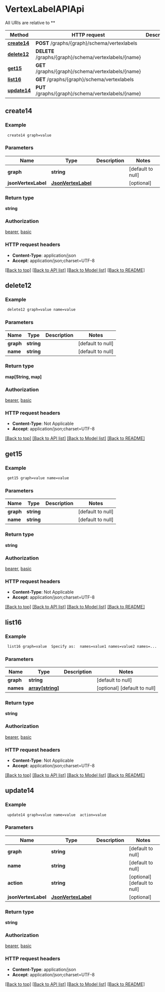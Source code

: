 # VertexLabelAPIApi

All URIs are relative to **

Method | HTTP request | Description
------------- | ------------- | -------------
[**create14**](VertexLabelAPIApi.md#create14) | **POST** /graphs/{graph}/schema/vertexlabels | 
[**delete12**](VertexLabelAPIApi.md#delete12) | **DELETE** /graphs/{graph}/schema/vertexlabels/{name} | 
[**get15**](VertexLabelAPIApi.md#get15) | **GET** /graphs/{graph}/schema/vertexlabels/{name} | 
[**list16**](VertexLabelAPIApi.md#list16) | **GET** /graphs/{graph}/schema/vertexlabels | 
[**update14**](VertexLabelAPIApi.md#update14) | **PUT** /graphs/{graph}/schema/vertexlabels/{name} | 



## create14



### Example

```bash
 create14 graph=value
```

### Parameters


Name | Type | Description  | Notes
------------- | ------------- | ------------- | -------------
 **graph** | **string** |  | [default to null]
 **jsonVertexLabel** | [**JsonVertexLabel**](JsonVertexLabel.md) |  | [optional]

### Return type

**string**

### Authorization

[bearer](../README.md#bearer), [basic](../README.md#basic)

### HTTP request headers

- **Content-Type**: application/json
- **Accept**: application/json;charset=UTF-8

[[Back to top]](#) [[Back to API list]](../README.md#documentation-for-api-endpoints) [[Back to Model list]](../README.md#documentation-for-models) [[Back to README]](../README.md)


## delete12



### Example

```bash
 delete12 graph=value name=value
```

### Parameters


Name | Type | Description  | Notes
------------- | ------------- | ------------- | -------------
 **graph** | **string** |  | [default to null]
 **name** | **string** |  | [default to null]

### Return type

**map[String, map]**

### Authorization

[bearer](../README.md#bearer), [basic](../README.md#basic)

### HTTP request headers

- **Content-Type**: Not Applicable
- **Accept**: application/json;charset=UTF-8

[[Back to top]](#) [[Back to API list]](../README.md#documentation-for-api-endpoints) [[Back to Model list]](../README.md#documentation-for-models) [[Back to README]](../README.md)


## get15



### Example

```bash
 get15 graph=value name=value
```

### Parameters


Name | Type | Description  | Notes
------------- | ------------- | ------------- | -------------
 **graph** | **string** |  | [default to null]
 **name** | **string** |  | [default to null]

### Return type

**string**

### Authorization

[bearer](../README.md#bearer), [basic](../README.md#basic)

### HTTP request headers

- **Content-Type**: Not Applicable
- **Accept**: application/json;charset=UTF-8

[[Back to top]](#) [[Back to API list]](../README.md#documentation-for-api-endpoints) [[Back to Model list]](../README.md#documentation-for-models) [[Back to README]](../README.md)


## list16



### Example

```bash
 list16 graph=value  Specify as:  names=value1 names=value2 names=...
```

### Parameters


Name | Type | Description  | Notes
------------- | ------------- | ------------- | -------------
 **graph** | **string** |  | [default to null]
 **names** | [**array[string]**](string.md) |  | [optional] [default to null]

### Return type

**string**

### Authorization

[bearer](../README.md#bearer), [basic](../README.md#basic)

### HTTP request headers

- **Content-Type**: Not Applicable
- **Accept**: application/json;charset=UTF-8

[[Back to top]](#) [[Back to API list]](../README.md#documentation-for-api-endpoints) [[Back to Model list]](../README.md#documentation-for-models) [[Back to README]](../README.md)


## update14



### Example

```bash
 update14 graph=value name=value  action=value
```

### Parameters


Name | Type | Description  | Notes
------------- | ------------- | ------------- | -------------
 **graph** | **string** |  | [default to null]
 **name** | **string** |  | [default to null]
 **action** | **string** |  | [optional] [default to null]
 **jsonVertexLabel** | [**JsonVertexLabel**](JsonVertexLabel.md) |  | [optional]

### Return type

**string**

### Authorization

[bearer](../README.md#bearer), [basic](../README.md#basic)

### HTTP request headers

- **Content-Type**: application/json
- **Accept**: application/json;charset=UTF-8

[[Back to top]](#) [[Back to API list]](../README.md#documentation-for-api-endpoints) [[Back to Model list]](../README.md#documentation-for-models) [[Back to README]](../README.md)

